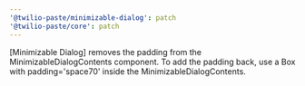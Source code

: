 ```yaml
---
'@twilio-paste/minimizable-dialog': patch
'@twilio-paste/core': patch
---
```


[Minimizable Dialog] removes the padding from the MinimizableDialogContents component. To add the padding back, use a Box with padding='space70' inside the MinimizableDialogContents.
